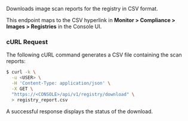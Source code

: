Downloads image scan reports for the registry in CSV format.

This endpoint maps to the CSV hyperlink in **Monitor > Compliance > Images > Registries** in the Console UI.

### cURL Request

The following cURL command generates a CSV file containing the scan reports:

```bash
$ curl -k \
  -u <USER> \
  -H 'Content-Type: application/json' \
  -X GET \
  "https://<CONSOLE>/api/v1/registry/download" \
  > registry_report.csv
```

A successful response displays the status of the download.
